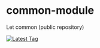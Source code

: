 # common-module
Let common (public repository)

[![Latest Tag](https://img.shields.io/github/v/tag/let-commerce/backend-common)](https://img.shields.io/github/v/tag/let-commerce/backend-common)

